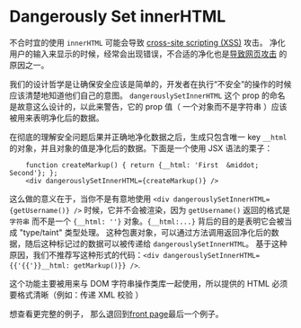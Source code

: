 # Dangerously Set innerHTML


不合时宜的使用 `innerHTML` 可能会导致 [cross-site scripting (XSS)](http://en.wikipedia.org/wiki/Cross-site_scripting) 攻击。 净化用户的输入来显示的时候，经常会出现错误，不合适的净化也是[导致网页攻击](http://owasptop10.googlecode.com/files/OWASP%20Top%2010%20-%202013.pdf) 的原因之一。


我们的设计哲学是让确保安全应该是简单的，开发者在执行“不安全”的操作的时候应该清楚地知道他们自己的意图。 `dangerouslySetInnerHTML` 这个 prop 的命名是故意这么设计的，以此来警告，它的 prop 值（ 一个对象而不是字符串 ）应该被用来表明净化后的数据。


在彻底的理解安全问题后果并正确地净化数据之后，生成只包含唯一 key  `__html` 的对象，并且对象的值是净化后的数据。下面是一个使用 JSX 语法的栗子：

```
    function createMarkup() { return {__html: 'First  &middot; Second'}; };
    <div dangerouslySetInnerHTML={createMarkup()} />
```


这么做的意义在于，当你不是有意地使用 `<div dangerouslySetInnerHTML={getUsername()} />` 时候，它并不会被渲染，因为 `getUsername()` 返回的格式是 `字符串` 而不是一个 `{__html: ''}` 对象。`{__html:...}` 背后的目的是表明它会被当成 "type/taint" 类型处理。 这种包裹对象，可以通过方法调用返回净化后的数据，随后这种标记过的数据可以被传递给 `dangerouslySetInnerHTML`。 基于这种原因，我们不推荐写这种形式的代码：`<div dangerouslySetInnerHTML={{'{{'}}__html: getMarkup()}} />`.


这个功能主要被用来与 DOM 字符串操作类库一起使用，所以提供的 HTML 必须要格式清晰（例如：传递 XML 校验 ）


想查看更完整的例子， 那么退回到[front page](/)最后一个例子。
